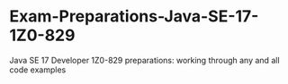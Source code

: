 # Exam-Preparations-Java-SE-17-1Z0-829
Java SE 17 Developer 1Z0-829 preparations: working through any and all code examples
